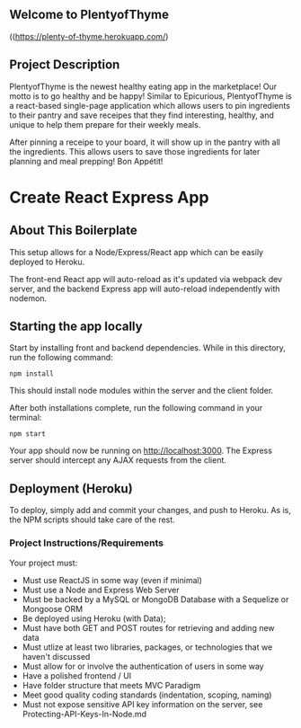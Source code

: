 
## Welcome to PlentyofThyme

((https://plenty-of-thyme.herokuapp.com/)

## Project Description

PlentyofThyme is the newest healthy eating app in the marketplace! Our motto is to go healthy and be happy! Similar to Epicurious, PlentyofThyme is a react-based single-page application which allows users to pin ingredients to their pantry and save receipes that they find interesting, healthy, and unique to help them prepare for their weekly meals. 

After pinning a receipe to your board, it will show up in the pantry with all the ingredients. This allows users to save those ingredients for later planning and meal prepping! 
Bon Appétit! 



# Create React Express App

## About This Boilerplate

This setup allows for a Node/Express/React app which can be easily deployed to Heroku.

The front-end React app will auto-reload as it's updated via webpack dev server, and the backend Express app will auto-reload independently with nodemon.

## Starting the app locally

Start by installing front and backend dependencies. While in this directory, run the following command:

```
npm install
```

This should install node modules within the server and the client folder.

After both installations complete, run the following command in your terminal:

```
npm start
```

Your app should now be running on <http://localhost:3000>. The Express server should intercept any AJAX requests from the client.

## Deployment (Heroku)

To deploy, simply add and commit your changes, and push to Heroku. As is, the NPM scripts should take care of the rest.

### Project Instructions/Requirements
Your project must:
* Must use ReactJS in some way (even if minimal)
* Must use a Node and Express Web Server
* Must be backed by a MySQL or MongoDB Database with a Sequelize or Mongoose ORM
* Be deployed using Heroku (with Data);
* Must have both GET and POST routes for retrieving and adding new data
* Must utlize at least two libraries, packages, or technologies that we haven't discussed
* Must allow for or involve the authentication of users in some way
* Have a polished frontend / UI
* Have folder structure that meets MVC Paradigm
* Meet good quality coding standards (indentation, scoping, naming)
* Must not expose sensitive API key information on the server, see Protecting-API-Keys-In-Node.md

